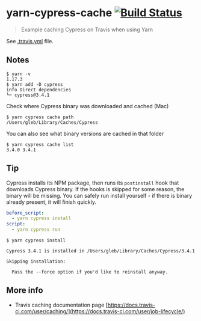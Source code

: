 # yarn-cypress-cache [![Build Status](https://travis-ci.org/bahmutov/yarn-cypress-cache.svg?branch=master)](https://travis-ci.org/bahmutov/yarn-cypress-cache)
> Example caching Cypress on Travis when using Yarn

See [.travis.yml](.travis.yml) file.

## Notes

```shell
$ yarn -v
1.17.3
$ yarn add -D cypress
info Direct dependencies
└─ cypress@3.4.1
```

Check where Cypress binary was downloaded and cached (Mac)

```shell
$ yarn cypress cache path
/Users/gleb/Library/Caches/Cypress
```

You can also see what binary versions are cached in that folder

```shell
$ yarn cypress cache list
3.4.0 3.4.1
```

## Tip

Cypress installs its NPM package, then runs its `postinstall` hook that downloads Cypress binary. If the hooks is skipped for some reason, the binary will be missing. You can safely run install yourself - if there is binary already present, it will finish quickly.

```yaml
before_script:
  - yarn cypress install
script:
  - yarn cypress run
```

```shell
$ yarn cypress install

Cypress 3.4.1 is installed in /Users/gleb/Library/Caches/Cypress/3.4.1

Skipping installation:

  Pass the --force option if you'd like to reinstall anyway.
```

## More info

- Travis caching documentation page [https://docs.travis-ci.com/user/caching/](https://docs.travis-ci.com/user/job-lifecycle/)
